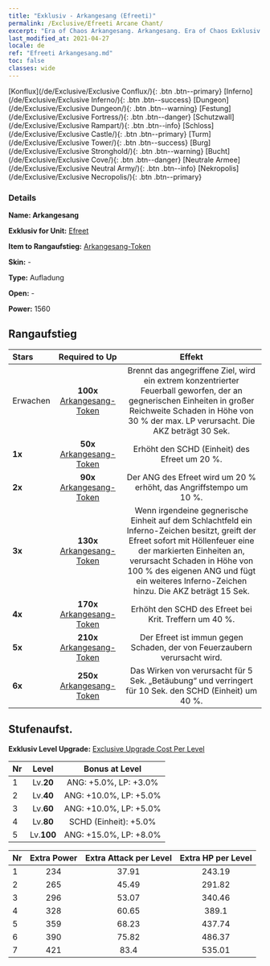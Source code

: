 ```yaml
---
title: "Exklusiv - Arkangesang (Efreeti)"
permalink: /Exclusive/Efreeti Arcane Chant/
excerpt: "Era of Chaos Arkangesang. Arkangesang. Era of Chaos Exklusiv Arkangesang. Efreet Exklusiv."
last_modified_at: 2021-04-27
locale: de
ref: "Efreeti Arkangesang.md"
toc: false
classes: wide
---
```

 [Konflux](/de/Exclusive/Exclusive Conflux/){: .btn .btn--primary} [Inferno](/de/Exclusive/Exclusive Inferno/){: .btn .btn--success} [Dungeon](/de/Exclusive/Exclusive Dungeon/){: .btn .btn--warning} [Festung](/de/Exclusive/Exclusive Fortress/){: .btn .btn--danger} [Schutzwall](/de/Exclusive/Exclusive Rampart/){: .btn .btn--info} [Schloss](/de/Exclusive/Exclusive Castle/){: .btn .btn--primary} [Turm](/de/Exclusive/Exclusive Tower/){: .btn .btn--success} [Burg](/de/Exclusive/Exclusive Stronghold/){: .btn .btn--warning} [Bucht](/de/Exclusive/Exclusive Cove/){: .btn .btn--danger} [Neutrale Armee](/de/Exclusive/Exclusive Neutral Army/){: .btn .btn--info} [Nekropolis](/de/Exclusive/Exclusive Necropolis/){: .btn .btn--primary} 

### Details
 **Name: Arkangesang** 

 **Exklusiv for Unit:** [Efreet](/de/units/Efreeti/) 

 **Item to Rangaufstieg:** [Arkangesang-Token](/ItemsDE/con_915/)

 **Skin:** -

 **Type:** Aufladung

 **Open:** -

 **Power:** 1560

## Rangaufstieg

  |     Stars    |  Required to Up | Effekt |
  |:-------------|:---------------:|:---------------:|
  |  Erwachen  | **100x** [Arkangesang-Token](/ItemsDE/con_915/) | <Flammen des Vergessens> Brennt das angegriffene Ziel, wird ein extrem konzentrierter Feuerball geworfen, der an gegnerischen Einheiten in großer Reichweite Schaden in Höhe von 30 % der max. LP verursacht. Die AKZ beträgt 30 Sek. |
  | **1x** <i class="fas fa-star"/> | **50x** [Arkangesang-Token](/ItemsDE/con_915/) | Erhöht den SCHD (Einheit) des Efreet um 20 %. |
  | **2x** <i class="fas fa-star"/> | **90x** [Arkangesang-Token](/ItemsDE/con_915/) | Der ANG des Efreet wird um 20 % erhöht, das Angriffstempo um 10 %. |
  | **3x** <i class="fas fa-star"/> | **130x** [Arkangesang-Token](/ItemsDE/con_915/) | <Gefolgschaft > Wenn irgendeine gegnerische Einheit auf dem Schlachtfeld ein Inferno-Zeichen besitzt, greift der Efreet sofort mit Höllenfeuer eine der markierten Einheiten an, verursacht Schaden in Höhe von 100 % des eigenen ANG und fügt ein weiteres Inferno-Zeichen hinzu. Die AKZ beträgt 15 Sek. |
  | **4x** <i class="fas fa-star"/> | **170x** [Arkangesang-Token](/ItemsDE/con_915/) | Erhöht den SCHD des Efreet bei Krit. Treffern um 40 %. |
  | **5x** <i class="fas fa-star"/> | **210x** [Arkangesang-Token](/ItemsDE/con_915/) | Der Efreet ist immun gegen Schaden, der von Feuerzaubern verursacht wird. |
  | **6x** <i class="fas fa-star"/> | **250x** [Arkangesang-Token](/ItemsDE/con_915/) | Das Wirken von <Flammen des Vergessens> verursacht für 5 Sek. „Betäubung“ und verringert für 10 Sek. den SCHD (Einheit) um 40 %. |


## Stufenaufst.
 **Exklusiv Level Upgrade:** [Exclusive Upgrade Cost Per Level](/Exclusive/ExclusiveUpgradeCostPerLevel/)

  |  Nr  |   Level  | Bonus at Level |
  |:-----|:--------:|:--------------:|
  | 1 | Lv.**20** | ANG: +5.0%, LP: +3.0% |
  | 2 | Lv.**40** | ANG: +10.0%, LP: +5.0% |
  | 3 | Lv.**60** | ANG: +10.0%, LP: +5.0% |
  | 4 | Lv.**80** | SCHD (Einheit): +5.0% |
  | 5 | Lv.**100** | ANG: +15.0%, LP: +8.0% |


  |  Nr  |  Extra Power | Extra Attack per Level | Extra HP per Level |
  |:-----|:--------:|:--------:|:--------:|
  | 1 | 234 | 37.91 | 243.19 |
  | 2 | 265 | 45.49 | 291.82 |
  | 3 | 296 | 53.07 | 340.46 |
  | 4 | 328 | 60.65 | 389.1 |
  | 5 | 359 | 68.23 | 437.74 |
  | 6 | 390 | 75.82 | 486.37 |
  | 7 | 421 | 83.4 | 535.01 |


